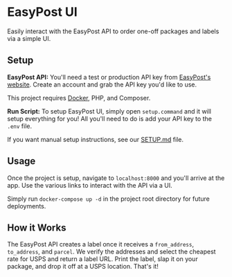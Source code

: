 # EasyPost UI

Easily interact with the EasyPost API to order one-off packages and labels via a simple UI.

## Setup

**EasyPost API:** You'll need a test or production API key from [EasyPost's website](https://easypost.com). Create an account and grab the API key you'd like to use.

This project requires [Docker](https://www.docker.com/products/docker-desktop), PHP, and Composer.

**Run Script:** To setup EasyPost UI, simply open `setup.command` and it will setup everything for you! All you'll need to do is add your API key to the `.env` file.

If you want manual setup instructions, see our [SETUP.md](/SETUP.md) file.

## Usage

Once the project is setup, navigate to `localhost:8000` and you'll arrive at the app. Use the various links to interact with the API via a UI.

Simply run `docker-compose up -d` in the project root directory for future deployments.

## How it Works

The EasyPost API creates a label once it receives a `from_address`, `to_address`, and `parcel`. We verify the addresses and select the cheapest rate for USPS and return a label URL. Print the label, slap it on your package, and drop it off at a USPS location. That's it!